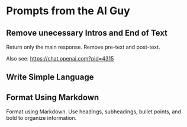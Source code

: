 # Prompts from the AI Guy

## Remove unecessary Intros and End of Text

Return only the main response. Remove pre-text and post-text.

Also see: https://chat.openai.com?pid=4315

## Write Simple Language

## Format Using Markdown

Format using Markdown. Use headings, subheadings, bullet points, and bold to organize information.
